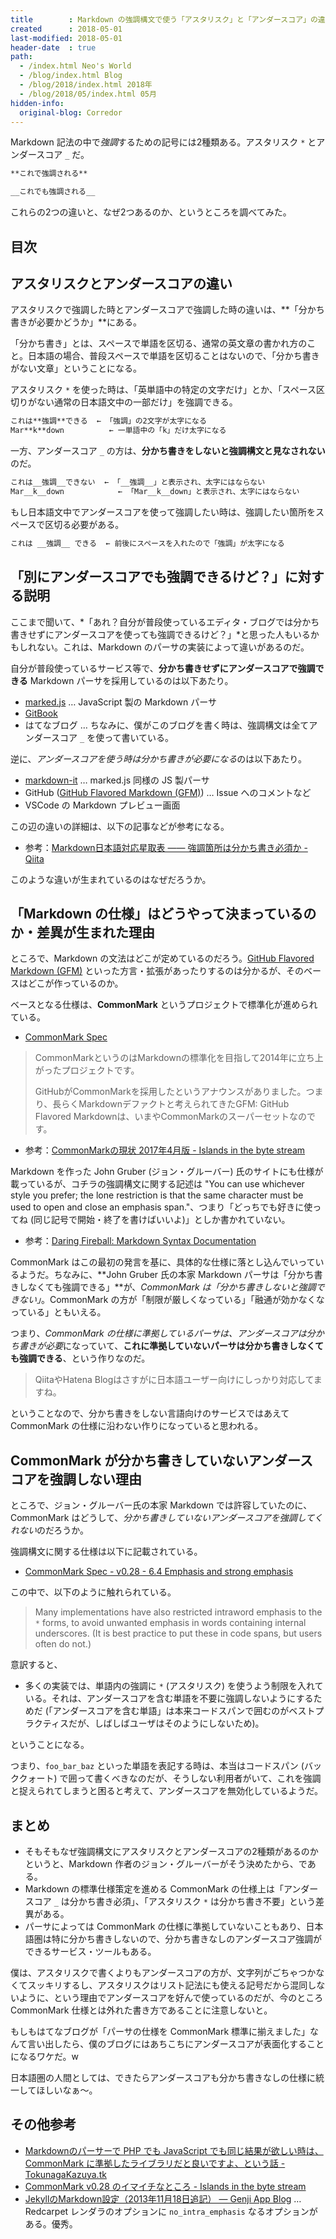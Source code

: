 ```yaml
---
title        : Markdown の強調構文で使う「アスタリスク」と「アンダースコア」の違い
created      : 2018-05-01
last-modified: 2018-05-01
header-date  : true
path:
  - /index.html Neo's World
  - /blog/index.html Blog
  - /blog/2018/index.html 2018年
  - /blog/2018/05/index.html 05月
hidden-info:
  original-blog: Corredor
---
```


Markdown 記法の中で*強調*するための記号には2種類ある。アスタリスク `*` とアンダースコア `_` だ。

```markdown
**これで強調される**

__これでも強調される__
```

これらの2つの違いと、なぜ2つあるのか、というところを調べてみた。

## 目次

## アスタリスクとアンダースコアの違い

アスタリスクで強調した時とアンダースコアで強調した時の違いは、**「分かち書きが必要かどうか」**にある。

「分かち書き」とは、スペースで単語を区切る、通常の英文章の書かれ方のこと。日本語の場合、普段スペースで単語を区切ることはないので、「分かち書きがない文章」ということになる。

アスタリスク `*` を使った時は、「英単語中の特定の文字だけ」とか、「スペース区切りがない通常の日本語文中の一部だけ」を強調できる。

```markdown
これは**強調**できる  ← 「強調」の2文字が太字になる
Mar**k**down          ← 一単語中の「k」だけ太字になる
```

一方、アンダースコア `_` の方は、**分かち書きをしないと強調構文と見なされない**のだ。

```markdown
これは__強調__できない  ← 「__強調__」と表示され、太字にはならない
Mar__k__down            ← 「Mar__k__down」と表示され、太字にはならない
```

もし日本語文中でアンダースコアを使って強調したい時は、強調したい箇所をスペースで区切る必要がある。

```markdown
これは __強調__ できる  ← 前後にスペースを入れたので「強調」が太字になる
```

## 「別にアンダースコアでも強調できるけど？」に対する説明

ここまで聞いて、*「あれ？自分が普段使っているエディタ・ブログでは分かち書きせずにアンダースコアを使っても強調できるけど？」*と思った人もいるかもしれない。これは、Markdown のパーサの実装によって違いがあるのだ。

自分が普段使っているサービス等で、**分かち書きせずにアンダースコアで強調できる** Markdown パーサを採用しているのは以下あたり。

- [marked.js](https://marked.js.org/demo/) … JavaScript 製の Markdown パーサ
- [GitBook](https://github.com/GitbookIO/gitbook)
- はてなブログ … ちなみに、僕がこのブログを書く時は、強調構文は全てアンダースコア `_` を使って書いている。

逆に、*アンダースコアを使う時は分かち書きが必要になる*のは以下あたり。

- [markdown-it](https://github.com/markdown-it/markdown-it) … marked.js 同様の JS 製パーサ
- GitHub ([GitHub Flavored Markdown (GFM)](https://github.github.com/gfm/)) … Issue へのコメントなど
- VSCode の Markdown プレビュー画面

この辺の違いの詳細は、以下の記事などが参考になる。

- 参考：[Markdown日本語対応星取表 —— 強調箇所は分かち書き必須か - Qiita](https://qiita.com/8x9/items/19acf458ba04b25a30e4)

このような違いが生まれているのはなぜだろうか。

## 「Markdown の仕様」はどうやって決まっているのか・差異が生まれた理由

ところで、Markdown の文法はどこが定めているのだろう。[GitHub Flavored Markdown (GFM)](https://github.github.com/gfm/) といった方言・拡張があったりするのは分かるが、そのベースはどこが作っているのか。

ベースとなる仕様は、**CommonMark** というプロジェクトで標準化が進められている。

- [CommonMark Spec](http://spec.commonmark.org/)

> CommonMarkというのはMarkdownの標準化を目指して2014年に立ち上がったプロジェクトです。
> 
> GitHubがCommonMarkを採用したというアナウンスがありました。つまり、長らくMarkdownデファクトと考えられてきたGFM: GitHub Flavored Markdownは、いまやCommonMarkのスーパーセットなのです。

- 参考：[CommonMarkの現状 2017年4月版 - Islands in the byte stream](https://gfx.hatenablog.com/entry/2017/04/12/103117)

Markdown を作った John Gruber (ジョン・グルーバー) 氏のサイトにも仕様が載っているが、コチラの強調構文に関する記述は "You can use whichever style you prefer; the lone restriction is that the same character must be used to open and close an emphasis span."、つまり「どっちでも好きに使ってね (同じ記号で開始・終了を書けばいいよ)」としか書かれていない。

- 参考：[Daring Fireball: Markdown Syntax Documentation](https://daringfireball.net/projects/markdown/syntax#em)

CommonMark はこの最初の発言を基に、具体的な仕様に落とし込んでいっているようだ。ちなみに、**John Gruber 氏の本家 Markdown パーサは「分かち書きしなくても強調できる」**が、*CommonMark は「分かち書きしないと強調できない」*。CommonMark の方が「制限が厳しくなっている」「融通が効かなくなっている」ともいえる。

つまり、*CommonMark の仕様に準拠しているパーサは、アンダースコアは分かち書きが必要*になっていて、**これに準拠していないパーサは分かち書きしなくても強調できる**、という作りなのだ。

> QiitaやHatena Blogはさすがに日本語ユーザー向けにしっかり対応してますね。

ということなので、分かち書きをしない言語向けのサービスではあえて CommonMark の仕様に沿わない作りになっていると思われる。

## CommonMark が分かち書きしていないアンダースコアを強調しない理由

ところで、ジョン・グルーバー氏の本家 Markdown では許容していたのに、CommonMark はどうして、*分かち書きしていないアンダースコアを強調してくれない*のだろうか。

強調構文に関する仕様は以下に記載されている。

- [CommonMark Spec - v0.28 - 6.4 Emphasis and strong emphasis](http://spec.commonmark.org/0.28/#emphasis-and-strong-emphasis)

この中で、以下のように触れられている。

> Many implementations have also restricted intraword emphasis to the `*` forms, to avoid unwanted emphasis in words containing internal underscores. (It is best practice to put these in code spans, but users often do not.)

意訳すると、

- 多くの実装では、単語内の強調に `*` (アスタリスク) を使うよう制限を入れている。それは、アンダースコアを含む単語を不要に強調しないようにするためだ (「アンダースコアを含む単語」は本来コードスパンで囲むのがベストプラクティスだが、しばしばユーザはそのようにしないため)。

ということになる。

つまり、`foo_bar_baz` といった単語を表記する時は、本当はコードスパン (バッククォート) で囲って書くべきなのだが、そうしない利用者がいて、これを強調と捉えられてしまうと困ると考えて、アンダースコアを無効化しているようだ。

## まとめ

- そもそもなぜ強調構文にアスタリスクとアンダースコアの2種類があるのかというと、Markdown 作者のジョン・グルーバーがそう決めたから、である。
- Markdown の標準仕様策定を進める CommonMark の仕様上は「アンダースコア `_` は分かち書き必須」、「アスタリスク `*` は分かち書き不要」という差異がある。
- パーサによっては CommonMark の仕様に準拠していないこともあり、日本語圏は特に分かち書きしないので、分かち書きなしのアンダースコア強調ができるサービス・ツールもある。

僕は、アスタリスクで書くよりもアンダースコアの方が、文字列がごちゃつかなくてスッキリするし、アスタリスクはリスト記法にも使える記号だから混同しないように、という理由でアンダースコアを好んで使っているのだが、今のところ CommonMark 仕様とは外れた書き方であることに注意しないと。

もしもはてなブログが「パーサの仕様を CommonMark 標準に揃えました」なんて言い出したら、僕のブログにはあちこちにアンダースコアが表面化することになるワケだ。w

日本語圏の人間としては、できたらアンダースコアも分かち書きなしの仕様に統一してほしいなぁ〜。

## その他参考

- [Markdownのパーサーで PHP でも JavaScript でも同じ結果が欲しい時は、CommonMark に準拠したライブラリだと良いですよ、という話 - TokunagaKazuya.tk](https://tokunagakazuya.tk/7c6q)
- [CommonMark v0.28 のイマイチなところ - Islands in the byte stream](https://gfx.hatenablog.com/entry/2017/08/14/174621)
- [JekyllのMarkdown設定（2013年11月18日追記） — Genji App Blog](http://genjiapp.com/blog/2013/11/13/jekyll-config-for-markdown.html) … Redcarpet レンダラのオプションに `no_intra_emphasis` なるオプションがある。優秀。
